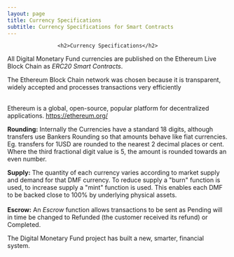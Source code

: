 ```yaml
---
layout: page
title: Currency Specifications
subtitle: Currency Specifications for Smart Contracts
---
```


                    <h2>Currency Specifications</h2>
                
All Digital Monetary Fund currencies are published on the Ethereum Live Block Chain as <em>ERC20 Smart Contracts</em>. 

The Ethereum Block Chain network was chosen because it is transparent, widely accepted and processes transactions very efficiently<br /><br />

Ethereum is a global, open-source, popular platform for decentralized applications. <a href="https://ethereum.org/">https://ethereum.org/</a><br />
    
<strong>Rounding:</strong> Internally the Currencies have a standard 18 digits, although transfers use Bankers Rounding so that amounts behave like fiat currencies. Eg. transfers for 1USD are rounded to the nearest 2 decimal places or cent. Where the third fractional digit value is 5, the amount is rounded towards an even number.<br />

<strong>Supply:</strong> The quantity of each currency varies according to market supply and demand for that DMF currency. To reduce supply a "burn" function is used, to increase supply a "mint" function is used. This enables each DMF to be backed close to 100% by underlying physical assets.<br /><br />
<strong>Escrow:</strong> An <em>Escrow</em> function allows transactions to be sent as Pending will in time be changed to Refunded (the customer received its refund) or Completed.<br />

The Digital Monetary Fund project has built a new, smarter, financial system.<br />
